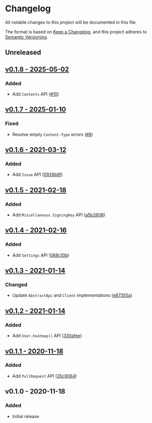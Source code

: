 # Changelog

All notable changes to this project will be documented in this file.

The format is based on [Keep a Changelog](https://keepachangelog.com), and this project adheres to [Semantic Versioning](https://semver.org).

## Unreleased

## [v0.1.8 - 2025-05-02](https://github.com/owenvoke/gitea-php/compare/v0.1.7...v0.1.8)

### Added
- Add `Contents` API ([#10](https://github.com/owenvoke/gitea-php/pull/10))

## [v0.1.7 - 2025-01-10](https://github.com/owenvoke/gitea-php/compare/v0.1.6...v0.1.7)

### Fixed
- Resolve empty `Content-Type` errors ([#8](https://github.com/owenvoke/gitea-php/pull/8))

## [v0.1.6 - 2021-03-12](https://github.com/owenvoke/gitea-php/compare/v0.1.5...v0.1.6)

### Added
- Add `Issue` API ([0928b8f](https://github.com/owenvoke/gitea-php/commit/0928b8fd1c1766f7e15117cecefed87c039ee62c))

## [v0.1.5 - 2021-02-18](https://github.com/owenvoke/gitea-php/compare/v0.1.4...v0.1.5)

### Added
- Add `Miscellaneous.SigningKey` API ([a5b2608](https://github.com/owenvoke/gitea-php/commit/a5b2608f5722e995f57d92c868d2651af086aa94))

## [v0.1.4 - 2021-02-16](https://github.com/owenvoke/gitea-php/compare/v0.1.3...v0.1.4)

### Added
- Add `Settings` API ([068c10b](https://github.com/owenvoke/gitea-php/commit/068c10bad5a06a725700ae2a1c18a41b2c2b7991))

## [v0.1.3 - 2021-01-14](https://github.com/owenvoke/gitea-php/compare/v0.1.2...v0.1.3)

### Changed
- Update `AbstractApi` and `Client` implementations ([e87355a](https://github.com/owenvoke/gitea-php/commit/e87355a55c1f4fd34b81e582099bfab1c8ea7c1c))

## [v0.1.2 - 2021-01-14](https://github.com/owenvoke/gitea-php/compare/v0.1.1...v0.1.2)

### Added
- Add `User.heatmap()` API ([330afee](https://github.com/owenvoke/gitea-php/commit/330afee8d0cb7786b081840bd3c04cea45e9300c))

## [v0.1.1 - 2020-11-18](https://github.com/owenvoke/gitea-php/compare/v0.1.0...v0.1.1)

### Added
- Add `PullRequest` API ([35c9064](https://github.com/owenvoke/gitea-php/commit/35c9064064a0c422e003e95e7f6aefc1f56f4ffe))

## v0.1.0 - 2020-11-18

### Added
- Initial release
